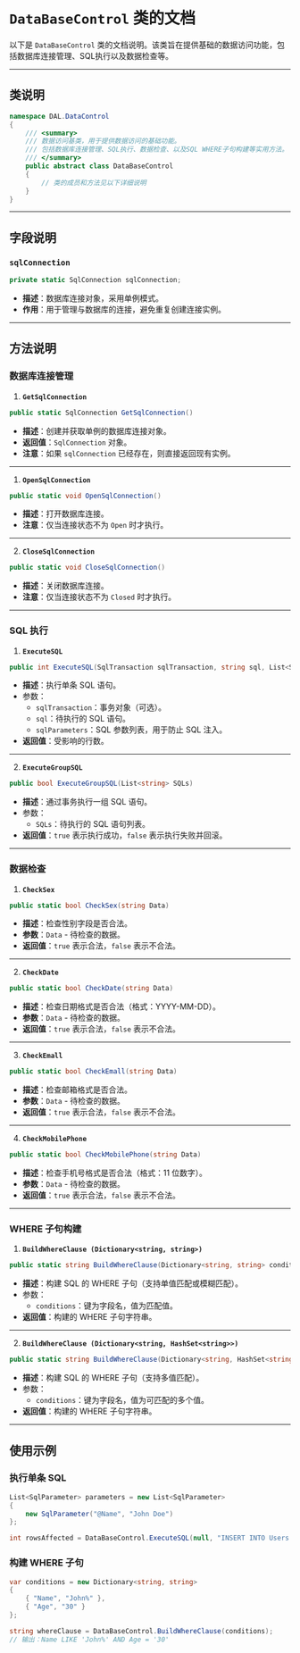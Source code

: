 # `DataBaseControl` 类的文档

以下是 `DataBaseControl` 类的文档说明。该类旨在提供基础的数据访问功能，包括数据库连接管理、SQL执行以及数据检查等。

------

## **类说明**

```csharp
namespace DAL.DataControl
{
    /// <summary>
    /// 数据访问基类，用于提供数据访问的基础功能。
    /// 包括数据库连接管理、SQL执行、数据检查、以及SQL WHERE子句构建等实用方法。
    /// </summary>
    public abstract class DataBaseControl
    {
        // 类的成员和方法见以下详细说明
    }
}
```

------

## **字段说明**

### **`sqlConnection`**

```csharp
private static SqlConnection sqlConnection;
```

- **描述**：数据库连接对象，采用单例模式。
- **作用**：用于管理与数据库的连接，避免重复创建连接实例。

------

## **方法说明**

### **数据库连接管理**

1. **`GetSqlConnection`**

```csharp
public static SqlConnection GetSqlConnection()
```

- **描述**：创建并获取单例的数据库连接对象。
- **返回值**：`SqlConnection` 对象。
- **注意**：如果 `sqlConnection` 已经存在，则直接返回现有实例。

------

1. **`OpenSqlConnection`**

```csharp
public static void OpenSqlConnection()
```

- **描述**：打开数据库连接。
- **注意**：仅当连接状态不为 `Open` 时才执行。

------

2. **`CloseSqlConnection`**

```csharp
public static void CloseSqlConnection()
```

- **描述**：关闭数据库连接。
- **注意**：仅当连接状态不为 `Closed` 时才执行。

------

### **SQL 执行**

1. **`ExecuteSQL`**

```csharp
public int ExecuteSQL(SqlTransaction sqlTransaction, string sql, List<SqlParameter> sqlParameters)
```

- **描述**：执行单条 SQL 语句。
- 参数：
  - `sqlTransaction`：事务对象（可选）。
  - `sql`：待执行的 SQL 语句。
  - `sqlParameters`：SQL 参数列表，用于防止 SQL 注入。
- **返回值**：受影响的行数。

------

2. **`ExecuteGroupSQL`**

```csharp
public bool ExecuteGroupSQL(List<string> SQLs)
```

- **描述**：通过事务执行一组 SQL 语句。
- 参数：
  - `SQLs`：待执行的 SQL 语句列表。
- **返回值**：`true` 表示执行成功，`false` 表示执行失败并回滚。

------

### **数据检查**

1. **`CheckSex`**

```csharp
public static bool CheckSex(string Data)
```

- **描述**：检查性别字段是否合法。
- **参数**：`Data` - 待检查的数据。
- **返回值**：`true` 表示合法，`false` 表示不合法。

------

2. **`CheckDate`**

```csharp
public static bool CheckDate(string Data)
```

- **描述**：检查日期格式是否合法（格式：YYYY-MM-DD）。
- **参数**：`Data` - 待检查的数据。
- **返回值**：`true` 表示合法，`false` 表示不合法。

------

3. **`CheckEmall`**

```csharp
public static bool CheckEmall(string Data)
```

- **描述**：检查邮箱格式是否合法。
- **参数**：`Data` - 待检查的数据。
- **返回值**：`true` 表示合法，`false` 表示不合法。

------

4. **`CheckMobilePhone`**

```csharp
public static bool CheckMobilePhone(string Data)
```

- **描述**：检查手机号格式是否合法（格式：11 位数字）。
- **参数**：`Data` - 待检查的数据。
- **返回值**：`true` 表示合法，`false` 表示不合法。

------

### **WHERE 子句构建**

1. **`BuildWhereClause (Dictionary<string, string>)`**

```csharp
public static string BuildWhereClause(Dictionary<string, string> conditions)
```

- **描述**：构建 SQL 的 WHERE 子句（支持单值匹配或模糊匹配）。
- 参数：
  - `conditions`：键为字段名，值为匹配值。
- **返回值**：构建的 WHERE 子句字符串。

------

2. **`BuildWhereClause (Dictionary<string, HashSet<string>>)`**

```csharp
public static string BuildWhereClause(Dictionary<string, HashSet<string>> conditions)
```

- **描述**：构建 SQL 的 WHERE 子句（支持多值匹配）。
- 参数：
  - `conditions`：键为字段名，值为可匹配的多个值。
- **返回值**：构建的 WHERE 子句字符串。

------

## **使用示例**

### **执行单条 SQL**

```csharp
List<SqlParameter> parameters = new List<SqlParameter>
{
    new SqlParameter("@Name", "John Doe")
};

int rowsAffected = DataBaseControl.ExecuteSQL(null, "INSERT INTO Users (Name) VALUES (@Name)", parameters);
```

### **构建 WHERE 子句**

```csharp
var conditions = new Dictionary<string, string>
{
    { "Name", "John%" },
    { "Age", "30" }
};

string whereClause = DataBaseControl.BuildWhereClause(conditions);
// 输出：Name LIKE 'John%' AND Age = '30'
```


